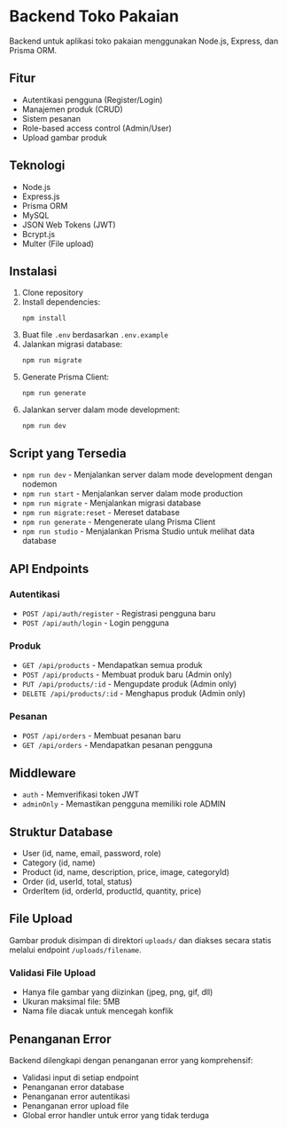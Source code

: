 # Backend Toko Pakaian

Backend untuk aplikasi toko pakaian menggunakan Node.js, Express, dan Prisma ORM.

## Fitur

- Autentikasi pengguna (Register/Login)
- Manajemen produk (CRUD)
- Sistem pesanan
- Role-based access control (Admin/User)
- Upload gambar produk

## Teknologi

- Node.js
- Express.js
- Prisma ORM
- MySQL
- JSON Web Tokens (JWT)
- Bcrypt.js
- Multer (File upload)

## Instalasi

1. Clone repository
2. Install dependencies:
   ```
   npm install
   ```
3. Buat file `.env` berdasarkan `.env.example`
4. Jalankan migrasi database:
   ```
   npm run migrate
   ```
5. Generate Prisma Client:
   ```
   npm run generate
   ```
6. Jalankan server dalam mode development:
   ```
   npm run dev
   ```

## Script yang Tersedia

- `npm run dev` - Menjalankan server dalam mode development dengan nodemon
- `npm run start` - Menjalankan server dalam mode production
- `npm run migrate` - Menjalankan migrasi database
- `npm run migrate:reset` - Mereset database
- `npm run generate` - Mengenerate ulang Prisma Client
- `npm run studio` - Menjalankan Prisma Studio untuk melihat data database

## API Endpoints

### Autentikasi
- `POST /api/auth/register` - Registrasi pengguna baru
- `POST /api/auth/login` - Login pengguna

### Produk
- `GET /api/products` - Mendapatkan semua produk
- `POST /api/products` - Membuat produk baru (Admin only)
- `PUT /api/products/:id` - Mengupdate produk (Admin only)
- `DELETE /api/products/:id` - Menghapus produk (Admin only)

### Pesanan
- `POST /api/orders` - Membuat pesanan baru
- `GET /api/orders` - Mendapatkan pesanan pengguna

## Middleware

- `auth` - Memverifikasi token JWT
- `adminOnly` - Memastikan pengguna memiliki role ADMIN

## Struktur Database

- User (id, name, email, password, role)
- Category (id, name)
- Product (id, name, description, price, image, categoryId)
- Order (id, userId, total, status)
- OrderItem (id, orderId, productId, quantity, price)

## File Upload

Gambar produk disimpan di direktori `uploads/` dan diakses secara statis melalui endpoint `/uploads/filename`.

### Validasi File Upload
- Hanya file gambar yang diizinkan (jpeg, png, gif, dll)
- Ukuran maksimal file: 5MB
- Nama file diacak untuk mencegah konflik

## Penanganan Error

Backend dilengkapi dengan penanganan error yang komprehensif:
- Validasi input di setiap endpoint
- Penanganan error database
- Penanganan error autentikasi
- Penanganan error upload file
- Global error handler untuk error yang tidak terduga